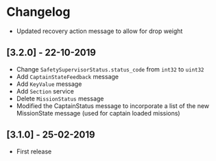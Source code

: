 # Changelog

* Updated recovery action message to allow for drop weight

## [3.2.0] - 22-10-2019

* Change `SafetySupervisorStatus.status_code` from `int32` to `uint32`
* Add `CaptainStateFeedback` message
* Add `KeyValue` message
* Add `Section` service
* Delete `MissionStatus` message
* Modified the CaptainStatus message to incorporate a list of the new MissionState message (used for captain loaded missions)

## [3.1.0] - 25-02-2019

* First release

